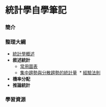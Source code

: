 # 統計學自學筆記

### 簡介

### 整理大綱

* [統計學概述](https://mirdex.github.io/Statistics/統計學概述.slides.html)
* **敘述統計**
  * [常用圖表](https://mirdex.github.io/Statistics/常用圖表.slides.html)
  * [集中趨勢與分散趨勢的統計量](https://mirdex.github.io/Statistics/集中趨勢與分散趨勢的統計量.slides.html)
  * [經驗法則](https://mirdex.github.io/Statistics/經驗法則.slides.html)
* **機率分配**
* **推論統計**

### 學習資源
